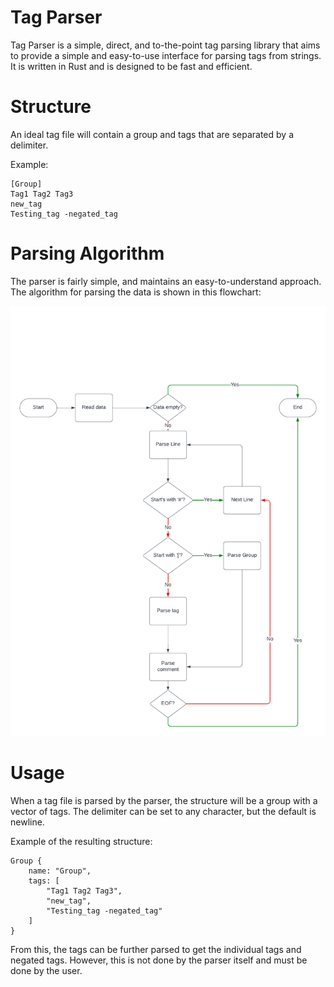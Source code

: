 # Tag Parser

Tag Parser is a simple, direct, and to-the-point tag parsing library that aims to provide a simple and easy-to-use
interface for parsing tags from strings. It is written in Rust and is designed to be fast and efficient.

# Structure

An ideal tag file will contain a group and tags that are separated by a delimiter.

Example:

```
[Group]
Tag1 Tag2 Tag3
new_tag
Testing_tag -negated_tag
```

# Parsing Algorithm

The parser is fairly simple, and maintains an easy-to-understand approach. The algorithm for parsing the data is shown
in this flowchart:

![Parser Flowchart](flowcharts/parser_flowchart.png)

# Usage

When a tag file is parsed by the parser, the structure will be a group with a vector of tags. The delimiter can be set
to any character, but the default is newline.

Example of the resulting structure:

```
Group {
    name: "Group",
    tags: [
        "Tag1 Tag2 Tag3",
        "new_tag",
        "Testing_tag -negated_tag"
    ]
}
```

From this, the tags can be further parsed to get the individual tags and negated tags. However, this is not done by the
parser itself and must be done by the user.
